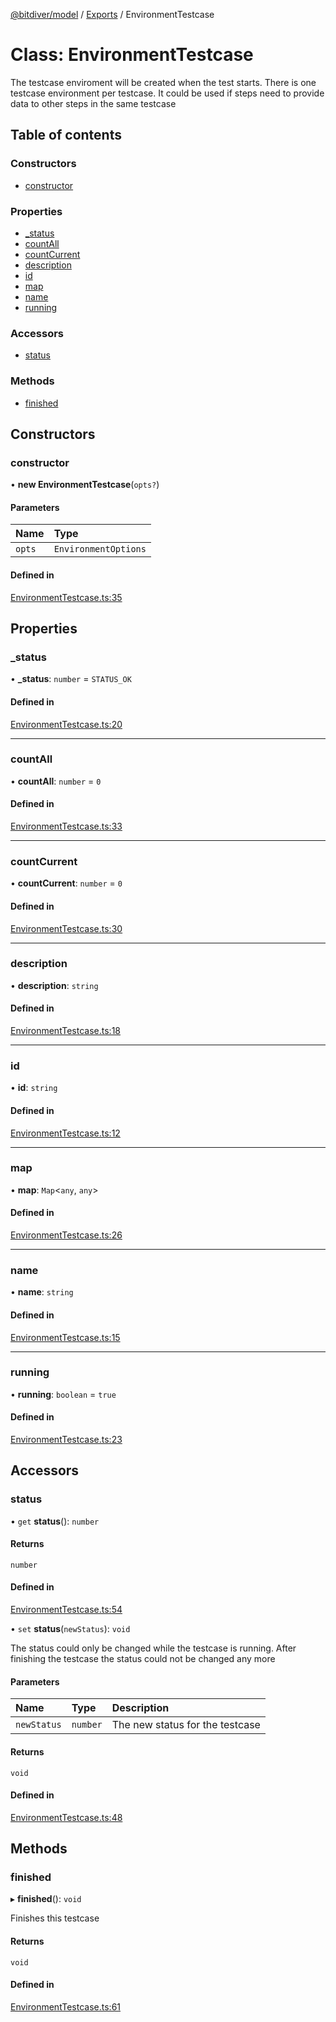 [@bitdiver/model](../README.md) / [Exports](../modules.md) / EnvironmentTestcase

# Class: EnvironmentTestcase

The testcase enviroment will be created when the test starts. There is one testcase
environment per testcase. It could be used if steps need to provide data to other steps
in the same testcase

## Table of contents

### Constructors

- [constructor](EnvironmentTestcase.md#constructor)

### Properties

- [\_status](EnvironmentTestcase.md#_status)
- [countAll](EnvironmentTestcase.md#countall)
- [countCurrent](EnvironmentTestcase.md#countcurrent)
- [description](EnvironmentTestcase.md#description)
- [id](EnvironmentTestcase.md#id)
- [map](EnvironmentTestcase.md#map)
- [name](EnvironmentTestcase.md#name)
- [running](EnvironmentTestcase.md#running)

### Accessors

- [status](EnvironmentTestcase.md#status)

### Methods

- [finished](EnvironmentTestcase.md#finished)

## Constructors

### constructor

• **new EnvironmentTestcase**(`opts?`)

#### Parameters

| Name | Type |
| :------ | :------ |
| `opts` | `EnvironmentOptions` |

#### Defined in

[EnvironmentTestcase.ts:35](https://github.com/bitdiver/model/blob/0de7690/src/EnvironmentTestcase.ts#L35)

## Properties

### \_status

• **\_status**: `number` = `STATUS_OK`

#### Defined in

[EnvironmentTestcase.ts:20](https://github.com/bitdiver/model/blob/0de7690/src/EnvironmentTestcase.ts#L20)

___

### countAll

• **countAll**: `number` = `0`

#### Defined in

[EnvironmentTestcase.ts:33](https://github.com/bitdiver/model/blob/0de7690/src/EnvironmentTestcase.ts#L33)

___

### countCurrent

• **countCurrent**: `number` = `0`

#### Defined in

[EnvironmentTestcase.ts:30](https://github.com/bitdiver/model/blob/0de7690/src/EnvironmentTestcase.ts#L30)

___

### description

• **description**: `string`

#### Defined in

[EnvironmentTestcase.ts:18](https://github.com/bitdiver/model/blob/0de7690/src/EnvironmentTestcase.ts#L18)

___

### id

• **id**: `string`

#### Defined in

[EnvironmentTestcase.ts:12](https://github.com/bitdiver/model/blob/0de7690/src/EnvironmentTestcase.ts#L12)

___

### map

• **map**: `Map`<`any`, `any`\>

#### Defined in

[EnvironmentTestcase.ts:26](https://github.com/bitdiver/model/blob/0de7690/src/EnvironmentTestcase.ts#L26)

___

### name

• **name**: `string`

#### Defined in

[EnvironmentTestcase.ts:15](https://github.com/bitdiver/model/blob/0de7690/src/EnvironmentTestcase.ts#L15)

___

### running

• **running**: `boolean` = `true`

#### Defined in

[EnvironmentTestcase.ts:23](https://github.com/bitdiver/model/blob/0de7690/src/EnvironmentTestcase.ts#L23)

## Accessors

### status

• `get` **status**(): `number`

#### Returns

`number`

#### Defined in

[EnvironmentTestcase.ts:54](https://github.com/bitdiver/model/blob/0de7690/src/EnvironmentTestcase.ts#L54)

• `set` **status**(`newStatus`): `void`

The status could only be changed while the testcase is running. After finishing the
testcase the status could not be changed any more

#### Parameters

| Name | Type | Description |
| :------ | :------ | :------ |
| `newStatus` | `number` | The new status for the testcase |

#### Returns

`void`

#### Defined in

[EnvironmentTestcase.ts:48](https://github.com/bitdiver/model/blob/0de7690/src/EnvironmentTestcase.ts#L48)

## Methods

### finished

▸ **finished**(): `void`

Finishes this testcase

#### Returns

`void`

#### Defined in

[EnvironmentTestcase.ts:61](https://github.com/bitdiver/model/blob/0de7690/src/EnvironmentTestcase.ts#L61)
